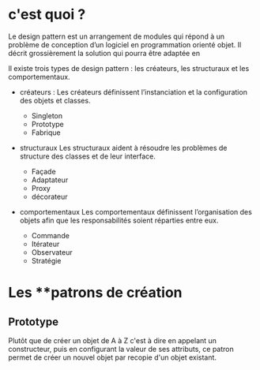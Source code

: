 # c'est quoi ?
Le design pattern est un arrangement de modules qui répond à un problème de conception d’un logiciel en programmation
orienté objet.  Il décrit grossièrement la solution qui pourra être adaptée en

Il existe trois types de design pattern : les créateurs, les structuraux et les comportementaux.  

- créateurs : 
Les créateurs définissent l’instanciation et la configuration des objets et classes. 
    - Singleton 
    - Prototype
    - Fabrique 

- structuraux 
Les structuraux aident à résoudre les problèmes de structure des classes et de leur interface. 
  - Façade 
  - Adaptateur 
  - Proxy 
  - décorateur 

- comportementaux
Les comportementaux définissent l’organisation des objets afin que les responsabilités soient réparties entre eux.
  - Commande
  - Itérateur 
  - Observateur 
  - Stratégie 

# Les **patrons de création

## Prototype 
Plutôt que de créer un objet de A à Z c'est à dire en appelant un constructeur, puis en configurant la valeur de ses 
attributs, ce patron permet de créer un nouvel objet par recopie d'un objet existant.